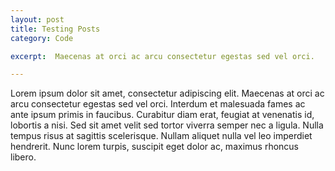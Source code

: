 ```yaml
---
layout: post
title: Testing Posts
category: Code

excerpt:  Maecenas at orci ac arcu consectetur egestas sed vel orci.

---
```


Lorem ipsum dolor sit amet, consectetur adipiscing elit. Maecenas at orci ac arcu consectetur egestas sed vel orci. 
Interdum et malesuada fames ac ante ipsum primis in faucibus. Curabitur diam erat, feugiat at venenatis id, lobortis a nisi. 
Sed sit amet velit sed tortor viverra semper nec a ligula. Nulla tempus risus at sagittis scelerisque. 
Nullam aliquet nulla vel leo imperdiet hendrerit. Nunc lorem turpis, suscipit eget dolor ac, maximus rhoncus libero.
